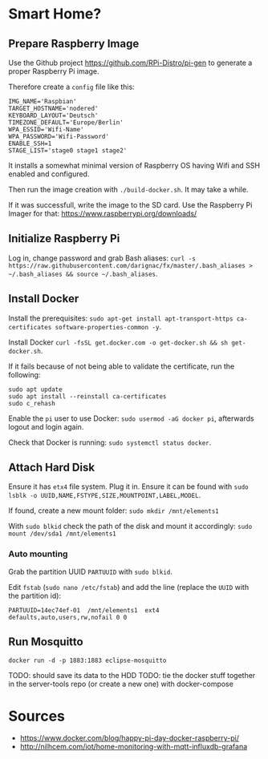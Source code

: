 # Smart Home?

## Prepare Raspberry Image

Use the Github project https://github.com/RPi-Distro/pi-gen to generate a proper Raspberry Pi image.

Therefore create a `config` file like this:

```
IMG_NAME='Raspbian'
TARGET_HOSTNAME='nodered'
KEYBOARD_LAYOUT='Deutsch'
TIMEZONE_DEFAULT='Europe/Berlin'
WPA_ESSID='Wifi-Name'
WPA_PASSWORD='Wifi-Password'
ENABLE_SSH=1
STAGE_LIST='stage0 stage1 stage2'
```

It installs a somewhat minimal version of Raspberry OS having Wifi and SSH enabled and configured.

Then run the image creation with `./build-docker.sh`. It may take a while.

If it was successfull, write the image to the SD card. Use the Raspberry Pi Imager for that: https://www.raspberrypi.org/downloads/

## Initialize Raspberry Pi

Log in, change password and grab Bash aliases: `curl -s https://raw.githubusercontent.com/darignac/fx/master/.bash_aliases > ~/.bash_aliases && source ~/.bash_aliases`.

## Install Docker

Install the prerequisites: `sudo apt-get install apt-transport-https ca-certificates software-properties-common -y`.

Install Docker `curl -fsSL get.docker.com -o get-docker.sh && sh get-docker.sh`.

If it fails because of not being able to validate the certificate, run the following:

```
sudo apt update
sudo apt install --reinstall ca-certificates
sudo c_rehash
```

Enable the `pi` user to use Docker: `sudo usermod -aG docker pi`, afterwards logout and login again.

Check that Docker is running: `sudo systemctl status docker`.

## Attach Hard Disk

Ensure it has `etx4` file system. Plug it in. Ensure it can be found with `sudo lsblk -o UUID,NAME,FSTYPE,SIZE,MOUNTPOINT,LABEL,MODEL`.

If found, create a new mount folder: `sudo mkdir /mnt/elements1`

With `sudo blkid` check the path of the disk and mount it accordingly: `sudo mount /dev/sda1 /mnt/elements1`

### Auto mounting

Grab the partition UUID `PARTUUID` with `sudo blkid`.

Edit `fstab` (`sudo nano /etc/fstab`) and add the line (replace the `UUID` with the partition id):

```
PARTUUID=14ec74ef-01  /mnt/elements1  ext4    defaults,auto,users,rw,nofail 0 0
```

## Run Mosquitto

`docker run -d -p 1883:1883 eclipse-mosquitto`

TODO: should save its data to the HDD
TODO: tie the docker stuff together in the server-tools repo (or create a new one) with docker-compose




# Sources

* https://www.docker.com/blog/happy-pi-day-docker-raspberry-pi/
* http://nilhcem.com/iot/home-monitoring-with-mqtt-influxdb-grafana
  